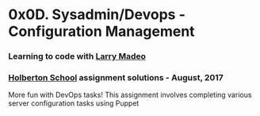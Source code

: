 # 0x0D. Sysadmin/Devops - Configuration Management

### Learning to code with [Larry Madeo](https://twitter.com/larmalade)

### [Holberton School](https://www.holbertonschool.com) assignment solutions - August, 2017

More fun with DevOps tasks! This assignment involves completing various server configuration tasks using Puppet
